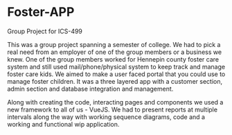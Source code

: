 # Foster-APP
Group Project for ICS-499


This was a group project spanning a semester of college. We had to pick a real need from an employer of one of the group members or a business we knew. One of the group members worked for Hennepin county foster care system and still used mail/phone/physical system to keep track and manage foster care kids. We aimed to make a user faced portal that you could use to manage foster children. It was a three layered app with a customer section, admin section and database integration and management. 

Along with creating the code, interacting pages and components we used a new framework to all of us - VueJS.
We had to present reports at multiple intervals along the way with working sequence diagrams, code and a working and functional wip application.
